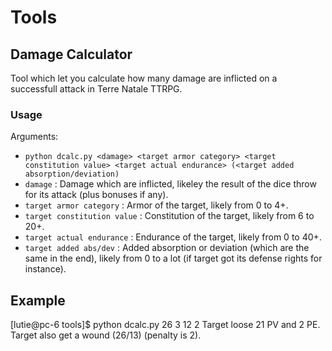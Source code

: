 # Tools

## Damage Calculator

Tool which let you calculate how many damage are inflicted on a successfull attack in Terre Natale TTRPG.

### Usage

Arguments:

- `python dcalc.py <damage> <target armor category> <target constitution value> <target actual endurance> (<target added absorption/deviation)`
- `damage` : Damage which are inflicted, likeley the result of the dice throw for its attack (plus bonuses if any).
- `target armor category` : Armor of the target, likely from 0 to 4+.
- `target constitution value` : Constitution of the target, likely from 6 to 20+.
- `target actual endurance` : Endurance of the target, likely from 0 to 40+.
- `target added abs/dev` : Added absorption or deviation (which are the same in the end), likely from 0 to a lot (if target got its defense rights for instance).

## Example

[lutie@pc-6 tools]$ python dcalc.py 26 3 12 2
Target loose 21 PV and 2 PE.
Target also get a wound (26/13) (penalty is 2).

